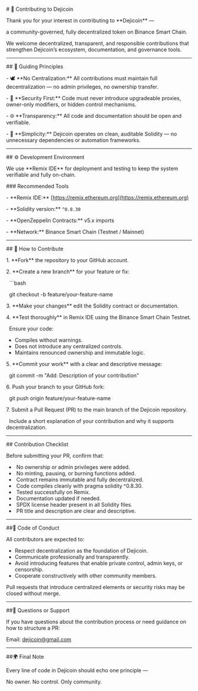 \# 🤝 Contributing to Dejicoin



Thank you for your interest in contributing to \*\*Dejicoin\*\* —  

a community-governed, fully decentralized token on Binance Smart Chain.



We welcome decentralized, transparent, and responsible contributions that strengthen Dejicoin’s ecosystem, documentation, and governance tools.



---



\## 🧭 Guiding Principles



\- 🕊 \*\*No Centralization:\*\* All contributions must maintain full decentralization — no admin privileges, no ownership transfer.  

\- 🔐 \*\*Security First:\*\* Code must never introduce upgradeable proxies, owner-only modifiers, or hidden control mechanisms.  

\- 🌐 \*\*Transparency:\*\* All code and documentation should be open and verifiable.  

\- 🧱 \*\*Simplicity:\*\* Dejicoin operates on clean, auditable Solidity — no unnecessary dependencies or automation frameworks.



---



\## ⚙️ Development Environment



We use \*\*Remix IDE\*\* for deployment and testing to keep the system verifiable and fully on-chain.



\### Recommended Tools

\- \*\*Remix IDE:\*\* \[https://remix.ethereum.org](https://remix.ethereum.org)  

\- \*\*Solidity version:\*\* `^0.8.30`  

\- \*\*OpenZeppelin Contracts:\*\* v5.x imports  

\- \*\*Network:\*\* Binance Smart Chain (Testnet / Mainnet)



---



\## 🧪 How to Contribute



1\. \*\*Fork\*\* the repository to your GitHub account.  

2\. \*\*Create a new branch\*\* for your feature or fix:

&nbsp;  ```bash

&nbsp;  git checkout -b feature/your-feature-name

3\. \*\*Make your changes\*\* edit the Solidity contract or documentation.

4\. \*\*Test thoroughly\*\* in Remix IDE using the Binance Smart Chain Testnet.

&nbsp;  Ensure your code:

* Compiles without warnings.
* Does not introduce any centralized controls.
* Maintains renounced ownership and immutable logic.

5\. \*\*Commit your work\*\* with a clear and descriptive message:

&nbsp;  git commit -m "Add: Description of your contribution"

6\. Push your branch to your GitHub fork:

&nbsp;  git push origin feature/your-feature-name

7\. Submit a Pull Request (PR) to the main branch of the Dejicoin repository.

&nbsp;  Include a short explanation of your contribution and why it supports decentralization.



---



\## Contribution Checklist



Before submitting your PR, confirm that:

* &nbsp;No ownership or admin privileges were added.
* &nbsp;No minting, pausing, or burning functions added.
* &nbsp;Contract remains immutable and fully decentralized.
* &nbsp;Code compiles cleanly with pragma solidity ^0.8.30.
* &nbsp;Tested successfully on Remix.
* &nbsp;Documentation updated if needed.
* &nbsp;SPDX license header present in all Solidity files.
* &nbsp;PR title and description are clear and descriptive.



---



\##🧾 Code of Conduct



All contributors are expected to:

* Respect decentralization as the foundation of Dejicoin.
* Communicate professionally and transparently.
* Avoid introducing features that enable private control, admin keys, or censorship.
* Cooperate constructively with other community members.

Pull requests that introduce centralized elements or security risks may be closed without merge.



---



\##💬 Questions or Support



If you have questions about the contribution process or need guidance on how to structure a PR:

Email: dejicoin@gmail.com



---



\##🌍 Final Note



Every line of code in Dejicoin should echo one principle —

No owner. No control. Only community.

